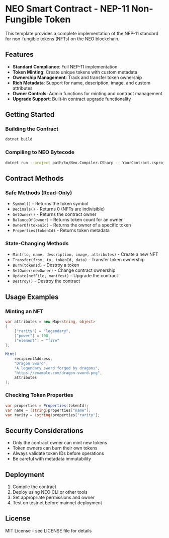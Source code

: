 # NEO Smart Contract - NEP-11 Non-Fungible Token

This template provides a complete implementation of the NEP-11 standard for non-fungible tokens (NFTs) on the NEO blockchain.

## Features

- **Standard Compliance**: Full NEP-11 implementation
- **Token Minting**: Create unique tokens with custom metadata
- **Ownership Management**: Track and transfer token ownership
- **Rich Metadata**: Support for name, description, image, and custom attributes
- **Owner Controls**: Admin functions for minting and contract management
- **Upgrade Support**: Built-in contract upgrade functionality

## Getting Started

### Building the Contract

```bash
dotnet build
```

### Compiling to NEO Bytecode

```bash
dotnet run --project path/to/Neo.Compiler.CSharp -- YourContract.csproj
```

## Contract Methods

### Safe Methods (Read-Only)

- `Symbol()` - Returns the token symbol
- `Decimals()` - Returns 0 (NFTs are indivisible)
- `GetOwner()` - Returns the contract owner
- `BalanceOf(owner)` - Returns token count for an owner
- `OwnerOf(tokenId)` - Returns the owner of a specific token
- `Properties(tokenId)` - Returns token metadata

### State-Changing Methods

- `Mint(to, name, description, image, attributes)` - Create a new NFT
- `Transfer(from, to, tokenId, data)` - Transfer token ownership
- `Burn(tokenId)` - Destroy a token
- `SetOwner(newOwner)` - Change contract ownership
- `Update(nefFile, manifest)` - Upgrade the contract
- `Destroy()` - Destroy the contract

## Usage Examples

### Minting an NFT

```csharp
var attributes = new Map<string, object>
{
    ["rarity"] = "legendary",
    ["power"] = 100,
    ["element"] = "fire"
};

Mint(
    recipientAddress,
    "Dragon Sword",
    "A legendary sword forged by dragons",
    "https://example.com/dragon-sword.png",
    attributes
);
```

### Checking Token Properties

```csharp
var properties = Properties(tokenId);
var name = (string)properties["name"];
var rarity = (string)properties["rarity"];
```

## Security Considerations

- Only the contract owner can mint new tokens
- Token owners can burn their own tokens
- Always validate token IDs before operations
- Be careful with metadata immutability

## Deployment

1. Compile the contract
2. Deploy using NEO CLI or other tools
3. Set appropriate permissions and owner
4. Test on testnet before mainnet deployment

## License

MIT License - see LICENSE file for details